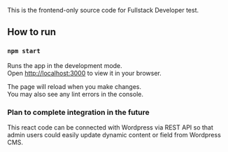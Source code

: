 This is the frontend-only source code for Fullstack Developer test.


## How to run

### `npm start`

Runs the app in the development mode.\
Open [http://localhost:3000](http://localhost:3000) to view it in your browser.

The page will reload when you make changes.\
You may also see any lint errors in the console.


### Plan to complete integration in the future
This react code can be connected with Wordpress via REST API so that admin users could easily update dynamic content or field from Wordpress CMS.